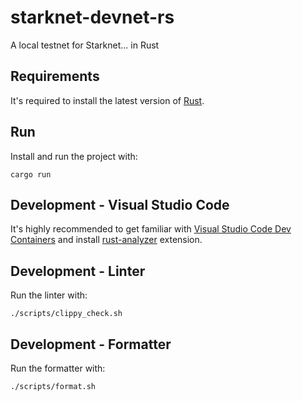 # starknet-devnet-rs

A local testnet for Starknet... in Rust

## Requirements

It's required to install the latest version of [Rust](https://www.rust-lang.org/tools/install).

## Run

Install and run the project with:

```
cargo run
```

## Development - Visual Studio Code

It's highly recommended to get familiar with [Visual Studio Code Dev Containers](https://code.visualstudio.com/docs/devcontainers/create-dev-container#_dockerfile) and install [rust-analyzer](https://code.visualstudio.com/docs/languages/rust) extension.

## Development - Linter

Run the linter with:

```
./scripts/clippy_check.sh
```

## Development - Formatter

Run the formatter with:

```
./scripts/format.sh
```
